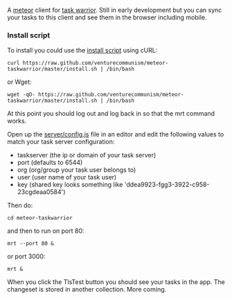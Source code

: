 A [meteor](http://meteor.com) client for [task warrior](http://taskwarrior.com). Still in early development but you can sync your tasks to this client and see them in the browser including mobile.

### Install script

To install you could use the [install script](https://raw.github.com/venturecommunism/meteor-taskwarrior/master/install.sh) using cURL:

    curl https://raw.github.com/venturecommunism/meteor-taskwarrior/master/install.sh | /bin/bash

or Wget:

    wget -qO- https://raw.github.com/venturecommunism/meteor-taskwarrior/master/install.sh | /bin/bash

At this point you should log out and log back in so that the mrt command works.

Open up the [server/config.js](https://github.com/venturecommunism/meteor-taskwarrior/blob/master/server/config.js) file in an editor and edit the following values to match your task server configuration:

- taskserver (the ip or domain of your task server)
- port (defaults to 6544)
- org (org/group your task user belongs to)
- user (user name of your task user)
- key (shared key looks something like 'ddea9923-fgg3-3922-c958-23cgdeaa0584')

Then do:

    cd meteor-taskwarrior

and then to run on port 80:

    mrt --port 80 &

or port 3000:

    mrt &

When you click the TlsTest button you should see your tasks in the app. The changeset is stored in another collection. More coming.
